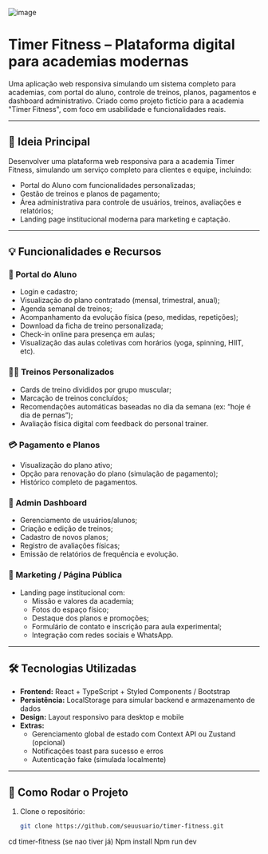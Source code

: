 ![image](https://github.com/user-attachments/assets/ac52c202-e2ef-4569-b5ea-051e0cd6f234)
# Timer Fitness – Plataforma digital para academias modernas

Uma aplicação web responsiva simulando um sistema completo para academias, com portal do aluno, controle de treinos, planos, pagamentos e dashboard administrativo. Criado como projeto fictício para a academia "Timer Fitness", com foco em usabilidade e funcionalidades reais.

---

## 🎯 Ideia Principal

Desenvolver uma plataforma web responsiva para a academia Timer Fitness, simulando um serviço completo para clientes e equipe, incluindo:

- Portal do Aluno com funcionalidades personalizadas;
- Gestão de treinos e planos de pagamento;
- Área administrativa para controle de usuários, treinos, avaliações e relatórios;
- Landing page institucional moderna para marketing e captação.

---

## 💡 Funcionalidades e Recursos

### 🧍 Portal do Aluno
- Login e cadastro;
- Visualização do plano contratado (mensal, trimestral, anual);
- Agenda semanal de treinos;
- Acompanhamento da evolução física (peso, medidas, repetições);
- Download da ficha de treino personalizada;
- Check-in online para presença em aulas;
- Visualização das aulas coletivas com horários (yoga, spinning, HIIT, etc).

### 🏋️‍♂️ Treinos Personalizados
- Cards de treino divididos por grupo muscular;
- Marcação de treinos concluídos;
- Recomendações automáticas baseadas no dia da semana (ex: “hoje é dia de pernas”);
- Avaliação física digital com feedback do personal trainer.

### 💳 Pagamento e Planos
- Visualização do plano ativo;
- Opção para renovação do plano (simulação de pagamento);
- Histórico completo de pagamentos.

### 📱 Admin Dashboard
- Gerenciamento de usuários/alunos;
- Criação e edição de treinos;
- Cadastro de novos planos;
- Registro de avaliações físicas;
- Emissão de relatórios de frequência e evolução.

### 📢 Marketing / Página Pública
- Landing page institucional com:
  - Missão e valores da academia;
  - Fotos do espaço físico;
  - Destaque dos planos e promoções;
  - Formulário de contato e inscrição para aula experimental;
  - Integração com redes sociais e WhatsApp.

---

## 🛠️ Tecnologias Utilizadas

- **Frontend:** React + TypeScript + Styled Components / Bootstrap  
- **Persistência:** LocalStorage para simular backend e armazenamento de dados  
- **Design:** Layout responsivo para desktop e mobile  
- **Extras:**  
  - Gerenciamento global de estado com Context API ou Zustand (opcional)  
  - Notificações toast para sucesso e erros  
  - Autenticação fake (simulada localmente)  

---

## 🚀 Como Rodar o Projeto

1. Clone o repositório:
   ```bash
   git clone https://github.com/seuusuario/timer-fitness.git
cd timer-fitness (se nao tiver já)
Npm install
Npm run dev
